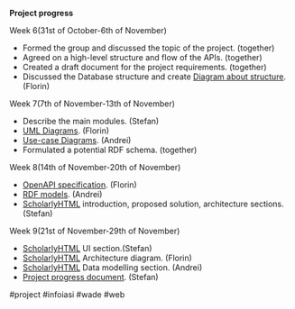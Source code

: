 **Project progress**

Week 6(31st of October-6th of November)
 - Formed the group and discussed the topic of the project. (together)
 - Agreed on a high-level structure and flow of the APIs. (together)
 - Created a draft document for the project requirements. (together)
 - Discussed the Database structure and create [Diagram about structure](https://github.com/harbuzariualexandruflorin/GaDa-Game-on-Web-of-Data/tree/main/Documentation/Software%20Architecture/baze_de_date).
   (Florin)

  
Week 7(7th of November-13th of November)

 - Describe the main modules. (Stefan)
 - [UML Diagrams](https://github.com/harbuzariualexandruflorin/GaDa-Game-on-Web-of-Data/blob/main/Documentation/Software%20Architecture/uml/ClassDiagram.jpg). (Florin)
 - [Use-case Diagrams](https://github.com/harbuzariualexandruflorin/GaDa-Game-on-Web-of-Data/blob/main/Documentation/Software%20Architecture/uml/Use_case_diagram.png). (Andrei)
 - Formulated a potential RDF schema. (together)

  
Week 8(14th of November-20th of November)
 - [OpenAPI specification](https://github.com/harbuzariualexandruflorin/GaDa-Game-on-Web-of-Data/tree/main/Documentation/Open%20API). (Florin)
 - [RDF models](https://github.com/harbuzariualexandruflorin/GaDa-Game-on-Web-of-Data/tree/main/Documentation/RDF_models). (Andrei)
 - [ScholarlyHTML](https://github.com/harbuzariualexandruflorin/GaDa-Game-on-Web-of-Data/tree/main/Documentation/Scholarly%20HTML) introduction, proposed solution, architecture sections.
   (Stefan)

  
Week 9(21st of November-29th of November)
 - [ScholarlyHTML](https://github.com/harbuzariualexandruflorin/GaDa-Game-on-Web-of-Data/tree/main/Documentation/Scholarly%20HTML) UI section.(Stefan)
 - [ScholarlyHTML](https://github.com/harbuzariualexandruflorin/GaDa-Game-on-Web-of-Data/blob/main/Documentation/Software%20Architecture/architecture/architecture.jpg) Architecture diagram. (Florin)
 - [ScholarlyHTML](https://github.com/harbuzariualexandruflorin/GaDa-Game-on-Web-of-Data/tree/main/Documentation/Scholarly%20HTML) Data modelling section. (Andrei)
 - [Project progress document](https://github.com/harbuzariualexandruflorin/GaDa-Game-on-Web-of-Data/blob/main/Documentation/Project_Progress.md). (Stefan)

#project #infoiasi #wade #web

